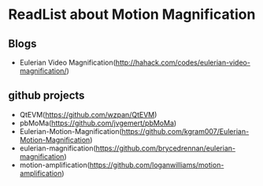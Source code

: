 # ReadList about Motion Magnification

## Blogs
 - Eulerian Video Magnification(http://hahack.com/codes/eulerian-video-magnification/)
## github projects
 - QtEVM(https://github.com/wzpan/QtEVM)
 - pbMoMa(https://github.com/jvgemert/pbMoMa)
 - Eulerian-Motion-Magnification(https://github.com/kgram007/Eulerian-Motion-Magnification)
 - eulerian-magnification(https://github.com/brycedrennan/eulerian-magnification)
 - motion-amplification(https://github.com/loganwilliams/motion-amplification)
 